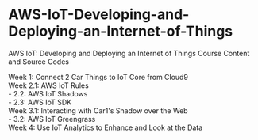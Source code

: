 # AWS-IoT-Developing-and-Deploying-an-Internet-of-Things
AWS IoT: Developing and Deploying an Internet of Things Course Content and Source Codes        

Week 1: Connect 2 Car Things to IoT Core from Cloud9  
Week 2.1: AWS IoT Rules  
     -    2.2: AWS IoT Shadows  
     -    2.3: AWS IoT SDK  
Week 3.1: Interacting with Car1's Shadow over the Web  
     -    3.2: AWS IoT Greengrass  
Week 4: Use IoT Analytics to Enhance and Look at the Data  
